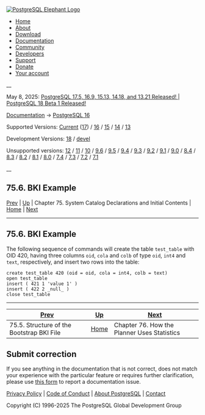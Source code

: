 [ ![PostgreSQL Elephant Logo](/media/img/about/press/elephant.png) ](/)

  * [Home](/ "Home")
  * [About](/about/ "About")
  * [Download](/download/ "Download")
  * [Documentation](/docs/ "Documentation")
  * [Community](/community/ "Community")
  * [Developers](/developer/ "Developers")
  * [Support](/support/ "Support")
  * [Donate](/about/donate/ "Donate")
  * [Your account](/account/ "Your account")

__

May 8, 2025: [ PostgreSQL 17.5, 16.9, 15.13, 14.18, and 13.21 Released! ](/about/news/postgresql-175-169-1513-1418-and-1321-released-3072/) | [ PostgreSQL 18 Beta 1 Released! ](/about/news/postgresql-18-beta-1-released-3070/)

[Documentation](/docs/ "Documentation") -> [PostgreSQL
16](/docs/16/index.html)

Supported Versions: [Current](/docs/current/bki-example.html "PostgreSQL 17 -
75.6. BKI Example") ([17](/docs/17/bki-example.html "PostgreSQL 17 - 75.6. BKI
Example")) / [16](/docs/16/bki-example.html "PostgreSQL 16 - 75.6. BKI
Example") / [15](/docs/15/bki-example.html "PostgreSQL 15 - 75.6. BKI
Example") / [14](/docs/14/bki-example.html "PostgreSQL 14 - 75.6. BKI
Example") / [13](/docs/13/bki-example.html "PostgreSQL 13 - 75.6. BKI
Example")

Development Versions: [18](/docs/18/bki-example.html "PostgreSQL 18 -
75.6. BKI Example") / [devel](/docs/devel/bki-example.html "PostgreSQL devel -
75.6. BKI Example")

Unsupported versions: [12](/docs/12/bki-example.html "PostgreSQL 12 -
75.6. BKI Example") / [11](/docs/11/bki-example.html "PostgreSQL 11 -
75.6. BKI Example") / [10](/docs/10/bki-example.html "PostgreSQL 10 -
75.6. BKI Example") / [9.6](/docs/9.6/bki-example.html "PostgreSQL 9.6 -
75.6. BKI Example") / [9.5](/docs/9.5/bki-example.html "PostgreSQL 9.5 -
75.6. BKI Example") / [9.4](/docs/9.4/bki-example.html "PostgreSQL 9.4 -
75.6. BKI Example") / [9.3](/docs/9.3/bki-example.html "PostgreSQL 9.3 -
75.6. BKI Example") / [9.2](/docs/9.2/bki-example.html "PostgreSQL 9.2 -
75.6. BKI Example") / [9.1](/docs/9.1/bki-example.html "PostgreSQL 9.1 -
75.6. BKI Example") / [9.0](/docs/9.0/bki-example.html "PostgreSQL 9.0 -
75.6. BKI Example") / [8.4](/docs/8.4/bki-example.html "PostgreSQL 8.4 -
75.6. BKI Example") / [8.3](/docs/8.3/bki-example.html "PostgreSQL 8.3 -
75.6. BKI Example") / [8.2](/docs/8.2/bki-example.html "PostgreSQL 8.2 -
75.6. BKI Example") / [8.1](/docs/8.1/bki-example.html "PostgreSQL 8.1 -
75.6. BKI Example") / [8.0](/docs/8.0/bki-example.html "PostgreSQL 8.0 -
75.6. BKI Example") / [7.4](/docs/7.4/bki-example.html "PostgreSQL 7.4 -
75.6. BKI Example") / [7.3](/docs/7.3/bki-example.html "PostgreSQL 7.3 -
75.6. BKI Example") / [7.2](/docs/7.2/bki-example.html "PostgreSQL 7.2 -
75.6. BKI Example") / [7.1](/docs/7.1/bki-example.html "PostgreSQL 7.1 -
75.6. BKI Example")

__

75.6. BKI Example  
---  
[Prev](bki-structure.html "75.5. Structure of the Bootstrap BKI File")  | [Up](bki.html "Chapter 75. System Catalog Declarations and Initial Contents") | Chapter 75. System Catalog Declarations and Initial Contents | [Home](index.html "PostgreSQL 16.9 Documentation") |  [Next](planner-stats-details.html "Chapter 76. How the Planner Uses Statistics")  
  
* * *

## 75.6. BKI Example #

The following sequence of commands will create the table `test_table` with OID
420, having three columns `oid`, `cola` and `colb` of type `oid`, `int4` and
`text`, respectively, and insert two rows into the table:

    
    
    create test_table 420 (oid = oid, cola = int4, colb = text)
    open test_table
    insert ( 421 1 'value 1' )
    insert ( 422 2 _null_ )
    close test_table
    

* * *

[Prev](bki-structure.html "75.5. Structure of the Bootstrap BKI File")  | [Up](bki.html "Chapter 75. System Catalog Declarations and Initial Contents") |  [Next](planner-stats-details.html "Chapter 76. How the Planner Uses Statistics")  
---|---|---  
75.5. Structure of the Bootstrap BKI File  | [Home](index.html "PostgreSQL 16.9 Documentation") |  Chapter 76. How the Planner Uses Statistics  
  
## Submit correction

If you see anything in the documentation that is not correct, does not match
your experience with the particular feature or requires further clarification,
please use [this form](/account/comments/new/16/bki-example.html/) to report a
documentation issue.

[Privacy Policy](/about/privacypolicy) | [Code of Conduct](/about/policies/coc/) | [About PostgreSQL](/about/) | [Contact](/about/contact/)  

Copyright (C) 1996-2025 The PostgreSQL Global Development Group

